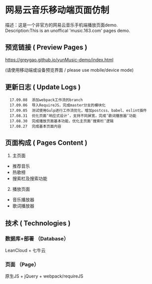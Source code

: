 # 网易云音乐移动端页面仿制
描述：这是一个非官方的网易云音乐手机端播放页面demo.  
Description:This is an unoffical 'music.163.com' pages demo.
## 预览链接 ( Preview Pages ) 

https://greygao.github.io/yunMusic-demo/index.html

(请使用移动端或设备预览界面 / please use mobile/device mode)

## 更新日志 ( Update Logs )
```
  17.09.08  添加webpack工作流的branch
  17.09.06  导入RequireJS，完成master分支的模块化  
  17.09.05  测试使用Gulp进行工作流优化，增加postcss、babel、eslint插件  
  17.08.31  优化页面‘响应式设计’，支持不同屏宽，完成‘歌词播放器’功能  
  17.08.30  完成播放页面基本功能，优化主页面‘搜索栏’逻辑  
  17.08.27  完成基本页面内容  
```
## 页面构成 ( Pages Content )
1. 主页面
  - 推荐音乐
  - 热歌榜
  - 搜索栏及搜索功能
2. 播放页面
  - 音乐播放器
  - 歌词播放器

## 技术 ( Technologies )
### 数据库+部署 （Database）
LeanCloud + 七牛云
### 页面 （Page）
原生JS + jQuery + webpack/requireJS
